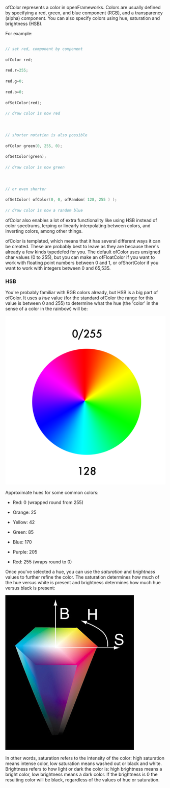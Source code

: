 ofColor represents a color in openFrameworks. Colors are usually defined by specifying a red, green, and blue component (RGB), and a transparency (alpha) component. You can also specify colors using hue, saturation and brightness (HSB).



For example:



```cpp

// set red, component by component

ofColor red;

red.r=255;

red.g=0;

red.b=0;

ofSetColor(red);

// draw color is now red



// shorter notation is also possible

ofColor green(0, 255, 0);

ofSetColor(green);

// draw color is now green



// or even shorter

ofSetColor( ofColor(0, 0, ofRandom( 128, 255 ) );

// draw color is now a random blue

```



ofColor also enables a lot of extra functionality like using HSB instead of color spectrums, lerping or linearly interpolating between colors, and inverting colors, among other things.



ofColor is templated, which means that it has several different ways it can be created. These are probably best to leave as they are because there's already a few kinds typedefed for you. The default ofColor uses unsigned char values (0 to 255), but you can make an ofFloatColor if you want to work with floating point numbers between 0 and 1, or ofShortColor if you want to work with integers between 0 and 65,535.



### HSB



You're probably familiar with RGB colors already, but HSB is a big part of ofColor. It uses a *hue* value (for the standard ofColor the range for this value is between 0 and 255) to determine what the hue (the 'color' in the sense of a color in the rainbow) will be:



![HSB](../images/ofColor.hsb_example.png)



Approximate hues for some common colors:



* Red: 0 (wrapped round from 255)

* Orange: 25

* Yellow: 42

* Green: 85

* Blue: 170

* Purple: 205

* Red: 255 (wraps round to 0)



Once you've selected a hue, you can use the *saturation* and *brightness* values to further refine the color. The saturation determines how much of the hue versus white is present and brightness determines how much hue versus black is present:



![SB](../images/ofColor.hsb-cone.jpg)



In other words, saturation refers to the intensity of the color: high saturation means intense color, low saturation means washed out or black and white. Brightness refers to how light or dark the color is: high brightness means a bright color, low brightness means a dark color. If the brightness is 0 the resulting color will be black, regardless of the values of hue or saturation.
